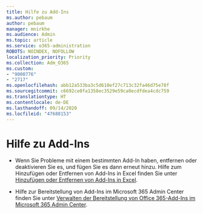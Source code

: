 ```yaml
---
title: Hilfe zu Add-Ins
ms.author: pebaum
author: pebaum
manager: mnirkhe
ms.audience: Admin
ms.topic: article
ms.service: o365-administration
ROBOTS: NOINDEX, NOFOLLOW
localization_priority: Priority
ms.collection: Adm_O365
ms.custom:
- "9000776"
- "2717"
ms.openlocfilehash: abb12a533ba3c5d610ef27c713c32fa46d75e78f
ms.sourcegitcommit: c6692ce0fa1358ec3529e59ca0ecdfdea4cdc759
ms.translationtype: HT
ms.contentlocale: de-DE
ms.lasthandoff: 09/14/2020
ms.locfileid: "47688153"
---
```

# <a name="add-in-help"></a>Hilfe zu Add-Ins

- Wenn Sie Probleme mit einem bestimmten Add-In haben, entfernen oder deaktivieren Sie es, und fügen Sie es dann erneut hinzu. Hilfe zum Hinzufügen oder Entfernen von Add-Ins in Excel finden Sie unter [Hinzufügen oder Entfernen von Add-Ins in Excel](https://support.office.com/client/0af570c4-5cf3-4fa9-9b88-403625a0b460).

- Hilfe zur Bereitstellung von Add-Ins im Microsoft 365 Admin Center finden Sie unter [Verwalten der Bereitstellung von Office 365-Add-Ins im Microsoft 365 Admin Center](https://docs.microsoft.com/microsoft-365/admin/manage/manage-deployment-of-add-ins).
